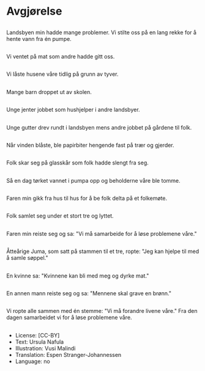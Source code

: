 # Avgjørelse

##
Landsbyen min hadde mange problemer. Vi stilte oss på en lang rekke for å hente vann fra én pumpe.

##
Vi ventet på mat som andre hadde gitt oss.

##
Vi låste husene våre tidlig på grunn av tyver.

##
Mange barn droppet ut av skolen.

##
Unge jenter jobbet som hushjelper i andre landsbyer.

##
Unge gutter drev rundt i landsbyen mens andre jobbet på gårdene til folk.

##
Når vinden blåste, ble papirbiter hengende fast på trær og gjerder.

##
Folk skar seg på glasskår som folk hadde slengt fra seg.

##
Så en dag tørket vannet i pumpa opp og beholderne våre ble tomme.

##
Faren min gikk fra hus til hus for å be folk delta på et folkemøte.

##
Folk samlet seg under et stort tre og lyttet.

##
Faren min reiste seg og sa: "Vi må samarbeide for å løse problemene våre."

##
Åtteårige Juma, som satt på stammen til et tre, ropte: "Jeg kan hjelpe til med å samle søppel."

##
En kvinne sa: "Kvinnene kan bli med meg og dyrke mat."

##
En annen mann reiste seg og sa: "Mennene skal grave en brønn."

##
Vi ropte alle sammen med én stemme: "Vi må forandre livene våre." Fra den dagen samarbeidet vi for å løse problemene våre.

##
* License: [CC-BY]
* Text: Ursula Nafula
* Illustration: Vusi Malindi
* Translation: Espen Stranger-Johannessen
* Language: no
